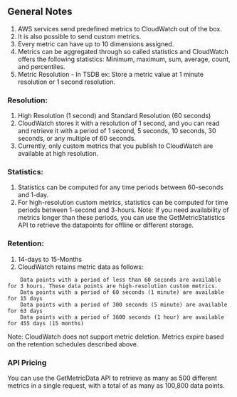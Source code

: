 ## General Notes

1. AWS services send predefined metrics to CloudWatch out of the box.
2. It is also possible to send custom metrics.
3. Every metric can have up to 10 dimensions assigned. 
4. Metrics can be aggregated through so called statistics and CloudWatch offers the following statistics: Minimum, maximum, sum, average, count, and percentiles. 
5. Metric Resolution - In TSDB ex: Store a metric value at 1 minute resolution or 1 second resolution.

### Resolution:
1. High Resolution (1 second) and Standard Resolution (60 seconds)
2. CloudWatch stores it with a resolution of 1 second, and you can read and retrieve it with a period of 1 second, 5 seconds, 10 seconds, 30 seconds, or any multiple of 60 seconds.
3. Currently, only custom metrics that you publish to CloudWatch are available at high resolution.

### Statistics:
1. Statistics can be computed for any time periods between 60-seconds and 1-day. 
2. For high-resolution custom metrics, statistics can be computed for time periods between 1-second and 3-hours.
Note:
If you need availability of metrics longer than these periods, you can use the GetMetricStatistics API to retrieve the datapoints for offline or different storage.

### Retention:
1. 14-days to 15-Months
2. CloudWatch retains metric data as follows:
```
	Data points with a period of less than 60 seconds are available for 3 hours. These data points are high-resolution custom metrics.
	Data points with a period of 60 seconds (1 minute) are available for 15 days
	Data points with a period of 300 seconds (5 minute) are available for 63 days 
	Data points with a period of 3600 seconds (1 hour) are available for 455 days (15 months)
```
Note:
CloudWatch does not support metric deletion. Metrics expire based on the retention schedules described above.

### API Pricing
You can use the GetMetricData API to retrieve as many as 500 different metrics in a single request, with a total of as many as 100,800 data points. 
